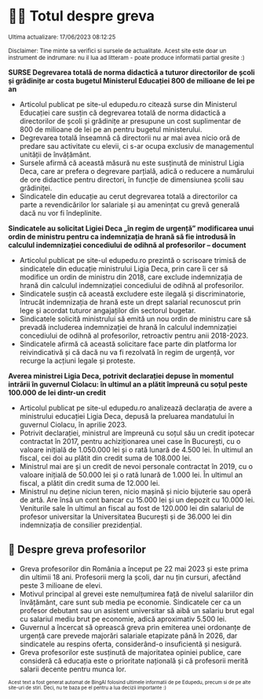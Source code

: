 # 👩‍🏫 Totul despre greva
<sub>Ultima actualizare: 17/06/2023 08:12:25</sub>

<sub>Disclaimer: Tine minte sa verifici si sursele de actualitate. Acest site este doar un instrument de indrumare: nu il lua ad litteram - poate produce informatii partial gresite :)</sub>

**SURSE Degrevarea totală de norma didactică a tuturor directorilor de școli și grădinițe ar costa bugetul Ministerul Educației 800 de milioane de lei pe an**

- Articolul publicat pe site-ul edupedu.ro citează surse din Ministerul Educației care susțin că degrevarea totală de norma didactică a directorilor de școli și grădinițe ar presupune un cost suplimentar de 800 de milioane de lei pe an pentru bugetul ministerului.
- Degrevarea totală înseamnă că directorii nu ar mai avea nicio oră de predare sau activitate cu elevii, ci s-ar ocupa exclusiv de managementul unității de învățământ.
- Sursele afirmă că această măsură nu este susținută de ministrul Ligia Deca, care ar prefera o degrevare parțială, adică o reducere a numărului de ore didactice pentru directori, în funcție de dimensiunea școlii sau grădiniței.
- Sindicatele din educație au cerut degrevarea totală a directorilor ca parte a revendicărilor lor salariale și au amenințat cu grevă generală dacă nu vor fi îndeplinite.

**Sindicatele au solicitat Ligiei Deca „în regim de urgență” modificarea unui ordin de ministru pentru ca indemnizația de hrană să fie introdusă în calculul indemnizației concediului de odihnă al profesorilor – document**

- Articolul publicat pe site-ul edupedu.ro prezintă o scrisoare trimisă de sindicatele din educație ministrului Ligia Deca, prin care îi cer să modifice un ordin de ministru din 2018, care exclude indemnizația de hrană din calculul indemnizației concediului de odihnă al profesorilor.
- Sindicatele susțin că această excludere este ilegală și discriminatorie, întrucât indemnizația de hrană este un drept salarial recunoscut prin lege și acordat tuturor angajaților din sectorul bugetar.
- Sindicatele solicită ministrului să emită un nou ordin de ministru care să prevadă includerea indemnizației de hrană în calculul indemnizației concediului de odihnă al profesorilor, retroactiv pentru anii 2018-2023.
- Sindicatele afirmă că această solicitare face parte din platforma lor reivindicativă și că dacă nu va fi rezolvată în regim de urgență, vor recurge la acțiuni legale și proteste.

**Averea ministrei Ligia Deca, potrivit declarației depuse în momentul intrării în guvernul Ciolacu: în ultimul an a plătit împreună cu soțul peste 100.000 de lei dintr-un credit**

- Articolul publicat pe site-ul edupedu.ro analizează declarația de avere a ministrului educației Ligia Deca, depusă la preluarea mandatului în guvernul Ciolacu, în aprilie 2023.
- Potrivit declarației, ministrul are împreună cu soțul său un credit ipotecar contractat în 2017, pentru achiziționarea unei case în București, cu o valoare inițială de 1.050.000 lei și o rată lunară de 4.500 lei. În ultimul an fiscal, cei doi au plătit din credit suma de 108.000 lei.
- Ministrul mai are și un credit de nevoi personale contractat în 2019, cu o valoare inițială de 50.000 lei și o rată lunară de 1.000 lei. În ultimul an fiscal, a plătit din credit suma de 12.000 lei.
- Ministrul nu deține niciun teren, nicio mașină și nicio bijuterie sau operă de artă. Are însă un cont bancar cu 15.000 lei și un depozit cu 10.000 lei. Veniturile sale în ultimul an fiscal au fost de 120.000 lei din salariul de profesor universitar la Universitatea București și de 36.000 lei din indemnizația de consilier prezidențial.

## 🏫 Despre greva profesorilor

- Greva profesorilor din România a început pe 22 mai 2023 și este prima din ultimii 18 ani. Profesorii merg la școli, dar nu țin cursuri, afectând peste 3 milioane de elevi.
- Motivul principal al grevei este nemulțumirea față de nivelul salariilor din învățământ, care sunt sub media pe economie. Sindicatele cer ca un profesor debutant sau un asistent universitar să aibă un salariu brut egal cu salariul mediu brut pe economie, adică aproximativ 5.500 lei.
- Guvernul a încercat să oprească greva prin emiterea unei ordonanțe de urgență care prevede majorări salariale etapizate până în 2026, dar sindicatele au respins oferta, considerând-o insuficientă și nesigură.
- Greva profesorilor este susținută de majoritatea opiniei publice, care consideră că educația este o prioritate națională și că profesorii merită salarii decente pentru munca lor.


<sub><sub>Acest text a fost generat automat de BingAI folosind ultimele informatii de pe Edupedu, precum si de pe alte site-uri de stiri. Deci, nu te baza pe el pentru a lua decizii importante :)</sub></sub>